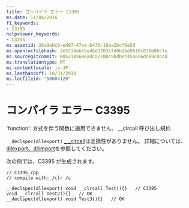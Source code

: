 ```yaml
---
title: コンパイラ エラー C3395
ms.date: 11/04/2016
f1_keywords:
- C3395
helpviewer_keywords:
- C3395
ms.assetid: 26a9ebc9-ed97-47ce-b436-19aa2bcf6e50
ms.openlocfilehash: 2e5234abcbe46e17035fd0b16e9816c879d86cfe
ms.sourcegitcommit: 6052185696adca270bc9bdbec45a626dd89cdcdd
ms.translationtype: MT
ms.contentlocale: ja-JP
ms.lasthandoff: 10/31/2018
ms.locfileid: "50604120"
---
```

# <a name="compiler-error-c3395"></a>コンパイラ エラー C3395

'function': 方式を伴う関数に適用できません、 \__clrcall 呼び出し規約

`__declspec(dllexport)` [_ _clrcall](../../cpp/clrcall.md)は互換性がありません。  詳細については、[dllexport、dllimport](../../cpp/dllexport-dllimport.md)を参照してください。

次の例では、C3395 が生成されます。

```
// C3395.cpp
// compile with: /clr /c

__declspec(dllexport) void __clrcall Test(){}   // C3395
void __clrcall Test2(){}   // OK
__declspec(dllexport) void Test3(){}   // OK
```